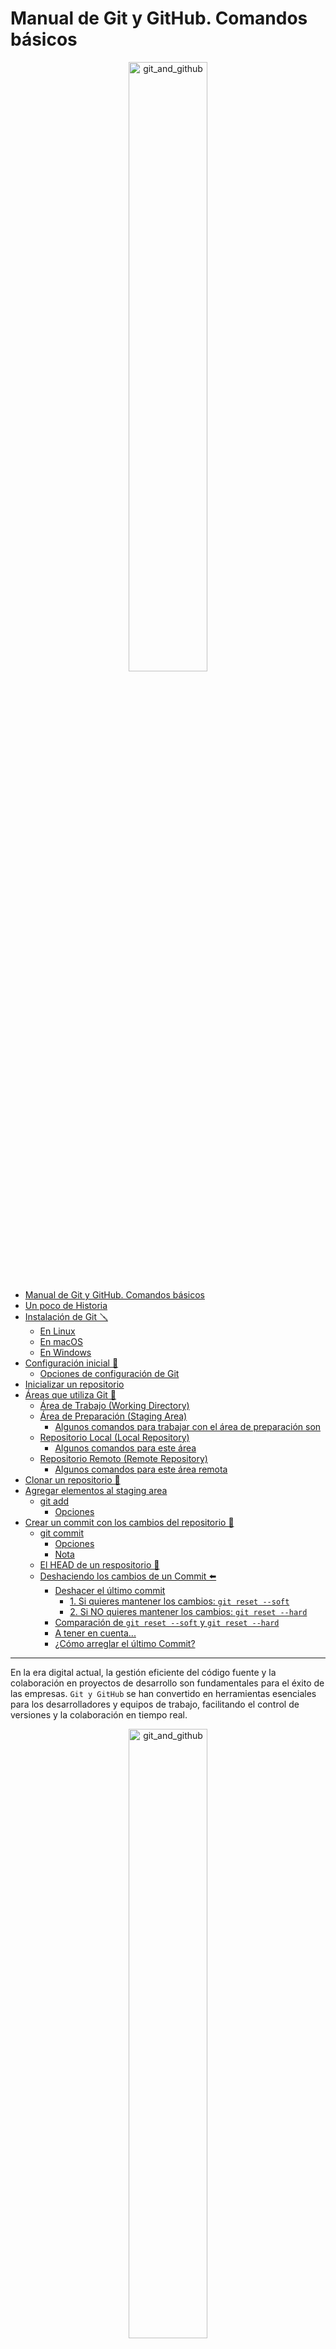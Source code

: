 # Manual de Git y GitHub. Comandos básicos

<div style="text-align: center;">
  <img src="IMG/git.png" alt="git_and_github" style="width: 50%;"/>
</div>

- [Manual de Git y GitHub. Comandos básicos](#manual-de-git-y-github-comandos-básicos)
- [Un poco de Historia](#un-poco-de-historia)
- [Instalación de Git 🪛](#instalación-de-git-)
  - [En Linux](#en-linux)
  - [En macOS](#en-macos)
  - [En Windows](#en-windows)
- [Configuración inicial 📝](#configuración-inicial-)
  - [Opciones de configuración de Git](#opciones-de-configuración-de-git)
- [Inicializar un repositorio](#inicializar-un-repositorio)
- [Áreas que utiliza Git 📍](#áreas-que-utiliza-git-)
  - [Área de Trabajo (Working Directory)](#área-de-trabajo-working-directory)
  - [Área de Preparación (Staging Area)](#área-de-preparación-staging-area)
    - [Algunos comandos para trabajar con el área de preparación son](#algunos-comandos-para-trabajar-con-el-área-de-preparación-son)
  - [Repositorio Local (Local Repository)](#repositorio-local-local-repository)
    - [Algunos comandos para este área](#algunos-comandos-para-este-área)
  - [Repositorio Remoto (Remote Repository)](#repositorio-remoto-remote-repository)
    - [Algunos comandos para este área remota](#algunos-comandos-para-este-área-remota)
- [Clonar un repositorio 💊](#clonar-un-repositorio-)
- [Agregar elementos al staging area](#agregar-elementos-al-staging-area)
  - [git add](#git-add)
    - [Opciones](#opciones)
- [Crear un commit con los cambios del repositorio 📌](#crear-un-commit-con-los-cambios-del-repositorio-)
  - [git commit](#git-commit)
    - [Opciones](#opciones-1)
    - [Nota](#nota)
  - [El HEAD de un respositorio 🚩](#el-head-de-un-respositorio-)
  - [Deshaciendo los cambios de un Commit ⬅️](#deshaciendo-los-cambios-de-un-commit-️)
    - [Deshacer el último commit](#deshacer-el-último-commit)
      - [1. Si quieres mantener los cambios: `git reset --soft`](#1-si-quieres-mantener-los-cambios-git-reset---soft)
      - [2. Si NO quieres mantener los cambios: `git reset --hard`](#2-si-no-quieres-mantener-los-cambios-git-reset---hard)
    - [Comparación de `git reset --soft` y `git reset --hard`](#comparación-de-git-reset---soft-y-git-reset---hard)
    - [A tener en cuenta...](#a-tener-en-cuenta)
    - [¿Cómo arreglar el último Commit?](#cómo-arreglar-el-último-commit)

---

En la era digital actual, la gestión eficiente del código fuente y la colaboración en proyectos de desarrollo son fundamentales para el éxito de las empresas. `Git y GitHub` se han convertido en herramientas esenciales para los desarrolladores y equipos de trabajo, facilitando el control de versiones y la colaboración en tiempo real.

<div style="text-align: center;">
  <img src="IMG/git_github.png" alt="git_and_github" style="width: 50%;"/>
</div>

<div style="page-break-after: always;"></div>

# Un poco de Historia

La creciente complejidad del kernel de Linux exigía una solución más eficiente para gestionar sus múltiples versiones. Ante esta necesidad, Linus Torvalds desarrolló Git en 2005. Esta herramienta, diseñada específicamente para proyectos a gran escala, se convirtió rápidamente en el estándar de la industria.

Sus características más importantes serían:

- **Descentralizado**: A diferencia de otros sistemas de control de versiones centralizados, Git permite que cada desarrollador tenga una copia completa del repositorio en su equipo. Esto facilita la colaboración y la creación de ramas.
- **Rápido y eficiente**: Git está optimizado para realizar operaciones comunes como crear ramas, fusionar cambios y ver el historial de versiones de forma muy rápida.
- **Seguro**: Git utiliza un sistema de hash para garantizar la integridad de los datos y evitar la pérdida de información.
- **Flexible**: Git se adapta a una gran variedad de flujos de trabajo y proyectos, desde pequeños proyectos individuales hasta grandes desarrollos colaborativos.

<div style="text-align: center;">
  <img src="IMG/control_de_versiones.png" alt="control de versiones" style="width: 60%;"/>
</div>

# Instalación de Git 🪛

## En Linux

```bash
sudo apt update
sudo apt install git
```

## En macOS

```bash
brew install git
```

## En Windows

Puedes descargar Git desde [Git for Windows](https://gitforwindows.org/).

Para verificar la instalación:

```bash
git --version
```

# Configuración inicial 📝

Antes de comenzar a utilizar Git, es importante configurar tu nombre de usuario y dirección de correo electrónico. Puedes hacerlo utilizando los siguientes comandos:

```bash
git config --global user.name "isaias"
git config --global user.email "tu@email.com"
```

## Opciones de configuración de Git

Git ofrece una amplia gama de opciones de configuración que te permiten personalizar tu entorno de trabajo. Algunas de las opciones más comunes de `git config` son:

- `--global`: Esta opción permite establecer la configuración de forma global para todos los repositorios en tu sistema. Por ejemplo:

  ```bash
  git config --global user.name "isaias"
  git config --global user.email "tu@email.com"
  ```

- `--local`: Esta opción establece la configuración específica para el repositorio actual. Por ejemplo:

  ```bash
  git config --local core.autocrlf true

  #🌟 Los Finales de línea:  Son caracteres especiales que indican el final de una línea de texto en un archivo.
  # Diferentes sistemas operativos utilizan diferentes convenciones para representar los finales de línea:
  # --> Windows: Utiliza una combinación de dos caracteres (Carriage Return y Line Feed), comúnmente abreviados como CRLF.
  # --> Linux/macOS: Utiliza un solo carácter (Line Feed), abreviado como LF.

  # Si trabajas principalmente en Windows: Esta configuración es una buena opción para simplificar
  # la gestión de los finales de línea.
  # Si colaboras con personas que usan diferentes sistemas operativos: Ayuda a mantener una consistencia
  # en el repositorio y evita conflictos.
  ```

- `--system`: Esta opción establece la configuración a nivel de sistema para todos los usuarios en la máquina. Requiere privilegios de administrador. Por ejemplo:

  ```bash
  git config --system core.editor "vim"

  ```

- `--unset`: Esta opción permite eliminar una opción de configuración existente. Por ejemplo:

  ```bash
  git config --unset user.name
  ```

- Configurar nombre de la Rama de inicio por defecto

  ```bash
  git config --global init.defaultBranch main
  ```

- Configurar editor por defecto

  ```bash
  git config --global core.editor "code --wait"

  # --wait: Esta opción le indica a Visual Studio Code que espere hasta que cierres el archivo editado
  # antes de continuar con el siguiente comando de Git. Esto es útil para evitar que Git intente realizar
  # otras acciones mientras estás editando el mensaje de commit.

  git config --system --get core.editor

  # Esto debería mostrar la ruta completa a tu instalación de editor por defecto en la configuración System.
  ```

# Inicializar un repositorio

Para iniciar un nuevo repositorio Git en un directorio existente, puedes utilizar el comando `git init`. Por ejemplo:

```bash
git init
git init nombre_de_la_carpeta
```

# Áreas que utiliza Git 📍

Git gestiona los cambios en el código a través de diferentes áreas. En concreto hay 3 áreas principales si sólo trabajamos en local o 4 si trabajamos en remoto.

<div style="text-align: center;">
  <img src="IMG/areas.png" alt="control de versiones" style="width: 90%;"/>
</div>

## Área de Trabajo (Working Directory)

Es la carpeta donde tienes tu proyecto. En esta área es donde haces todos los cambios, como editar, crear o eliminar archivos.

- **Modificar Archivos**: Aquí es donde trabajas activamente en tu código.
- **Reflejar el Estado Actual**: La área de trabajo muestra la versión actual de los archivos en tu proyecto.

## Área de Preparación (Staging Area)

También conocida como "index", el área de preparación es un espacio intermedio donde puedes seleccionar y revisar los cambios que deseas incluir en el siguiente commit.

- **Seleccionar Cambios**: Te permite elegir qué cambios específicos se incluirán en el próximo commit, sin necesidad de comprometer todos los cambios realizados en el área de trabajo.
- **Revisar Cambios**: Puedes revisar y organizar qué archivos o partes de archivos deseas agregar al commit.

### Algunos comandos para trabajar con el área de preparación son

- `git add <archivo>`: Agrega cambios al área de preparación.
- `git reset <archivo>`: Quita cambios del área de preparación.

## Repositorio Local (Local Repository)

Es donde Git almacena la historia de cambios de tu proyecto. Se encuentra dentro de la carpeta de tu proyecto y contiene todos los commits realizados. Este área es donde se almacenan los cambios que has preparado para el siguiente commit.

- **Historial de Cambios**: Guarda todos los commits que has realizado, permitiéndote volver a versiones anteriores.
- **Ramas y Etiquetas**: Permite crear ramas para trabajar en diferentes características o correcciones sin afectar la rama principal.

### Algunos comandos para este área

- `git commit`: Guarda los cambios del área de preparación en el repositorio local.
- `git log`: Muestra el historial de commits.

## Repositorio Remoto (Remote Repository)

Es una versión del repositorio que se encuentra en un servidor remoto, como GitHub, GitLab o Bitbucket. Es donde se comparte el código con otros colaboradores. Lo más importante de este area es:

- **Colaboración**: Permite a múltiples usuarios trabajar en el mismo proyecto, compartiendo y sincronizando cambios.
- **Respaldo**: Proporciona un lugar seguro para almacenar el código y el historial de cambios.

### Algunos comandos para este área remota

- `git push`: Envía tus commits del repositorio local al remoto.
- `git pull`: Trae cambios del repositorio remoto al local.

# Clonar un repositorio 💊

Si deseas obtener una copia de un repositorio existente, puedes utilizar el comando `git clone`. Por ejemplo, para clonar un repositorio remoto:

```bash
git clone https://github.com/usuario/repositorio.git
```

# Agregar elementos al staging area

## git add

El comando `git add` se usa para indicar a Git qué cambios deben ser incluidos en el siguiente commit.

```bash
git add <archivo>
```

### Opciones

- `.`: Agrega todos los cambios en el directorio actual y subdirectorios.

  ```bash
  git add .
  ```

- `-A` o `--all`: Agrega todos los cambios, incluyendo archivos eliminados.

  ```bash
  git add -A
  ```

- `-p` o `--patch`: Permite agregar cambios de manera interactiva, eligiendo qué partes de un archivo agregar.

  ```bash
  git add -p
  ```

- `-n` o `--dry-run`: Muestra qué archivos se agregarían sin realmente agregarlos.

  ```bash
  git add -n .
  ```

  Para eliminar elementos del área de preparación, puedes usar el comando `git reset`. Este comando te permite quitar cambios que hayas agregado previamente. Aquí tienes un ejemplo:

  ```bash
  git reset <archivo>  # Quita un archivo específico del área de preparación
    # Análogamente se puede usar restore con --staged para realizar lo mismo:
  git restore --staged <archivo> # quita un archivo específico del área de preparación
  ```

  Recuerda que quitar un archivo del área de preparación no descarta los cambios que hayas hecho en el archivo, simplemente los mueve de vuelta al directorio de trabajo. Si quieres descartar los cambios por completo, puedes usar el comando `git checkout` que veremos más adelante

<div style="text-align: center;">
  <img src="IMG/GEYQHS8aYAAI2Dk.jpg" alt="control de versiones" style="width: 80%;"/>
</div>

# Crear un commit con los cambios del repositorio 📌

Los commits sirven para registrar los cambios que se han producido en el repositorio.
Se podrían ver como `fotografías`, donde cada fotografía muestra el estado de todos los ficheros que tenemos en nuestro repositorio, quedando registrados en el momento en que se hace el **commit**(la fotografía).

## git commit

El comando `git commit` se utiliza para guardar los cambios que has añadido al área de preparación.

```bash
git commit -m "Mensaje del commit"
```

### Opciones

- `-m`: Permite especificar un mensaje de commit en línea.

  ```bash
  git commit -m "Mensaje del commit"
  ```

- `-a` o `--all`: Agrega automáticamente todos los archivos modificados y eliminados al commit, omitiendo la necesidad de usar `git add` previamente.

  ```bash
  git commit -a -m "Commit automático de archivos modificados"
  ```

- `--amend`: Modifica el último commit en lugar de crear uno nuevo.

  ```bash
  git commit --amend -m "Mensaje actualizado"
  ```

- `--no-edit`: Utilizado con `--amend` para conservar el mensaje de commit anterior sin cambiarlo.

  ```bash
  git commit --amend --no-edit
  ```

### Nota

En Git, los -- se utilizan como un delimitador para indicar que lo que sigue es un nombre de archivo o ruta, no opciones o flags para el comando. Esto es especialmente útil cuando hay ambigüedad en la interpretación de argumentos.

## El HEAD de un respositorio 🚩

Como hemos comentado antes, cada commit es una instantánea de tu proyecto en un momento dado. **HEAD es como una pequeña bandera que señala en qué punto de esa línea del tiempo te encuentras actualmente**.

**¿Qué hace exactamente HEAD?**

- **Apunta al commit actual:** En la mayoría de los casos, HEAD apunta al último commit de la rama en la que estás trabajando. Esto significa que cuando haces cambios y los confirmas con `git commit`, HEAD se mueve automáticamente al nuevo commit.
- **Puede moverse libremente:** Sin embargo, HEAD no está limitado a apuntar solo al último commit. Puedes usar comandos como `git checkout` para mover HEAD a cualquier commit específico, incluso a uno antiguo. Esto te permite explorar el historial de cambios, revertir a versiones anteriores o crear nuevas ramas a partir de cualquier punto.

**¿Por qué es importante HEAD?**

- **Determina el estado de tu directorio de trabajo:** Los archivos en tu directorio de trabajo reflejan el estado del commit al que apunta HEAD.
- **Es fundamental para crear ramas:** Cuando creas una nueva rama, se crea una nueva referencia que apunta al mismo commit que HEAD. Esto te permite trabajar en diferentes versiones de tu proyecto simultáneamente.
- **Permite realizar operaciones como merge y rebase:** Estas operaciones modifican la posición de HEAD y las ramas para combinar cambios o reescribir el historial de commits.

**Estados de HEAD:**

- **HEAD adjunto a una rama:** Es la situación más común. HEAD apunta directamente a una rama, y al moverte entre ramas, HEAD se mueve junto con ellas.
- **HEAD desapegado (detached HEAD):** Ocurre cuando HEAD apunta a un commit específico en lugar de a una rama. Esto suele suceder cuando utilizas comandos como `git checkout <hash>`. En este estado, los cambios que realices no se asociarán automáticamente a una rama.

**Ejemplo práctico:**

```bash
git checkout main  # Nos movemos a la rama main
# Realizamos cambios y hacemos un commit
git commit -m "New feature implemented in fichero1.txt"
# Ahora HEAD apunta al último commit de la rama main

git checkout HEAD~2  # Nos movemos dos commits atrás
# Estamos en un estado detached HEAD
# Realizamos algunos cambios y queremos guardarlos en una nueva rama
git checkout -b nueva_rama # Lo detallaré cuando lleguemos a la creación de RAMAS
```

## Deshaciendo los cambios de un Commit ⬅️

Una de las grandes ventajas de Git es que puedes deshacer casi cualquier cambio que hagas. Esto te proporciona una serie de **redes de seguridad** que te permiten revertir errores y seguir trabajando sin perder el control de tu proyecto.

Uno de esos casos comunes es cuando haces un **commit**. ¿Qué pasa si te has equivocado en el último commit? ¿Cómo puedes deshacerlo? ¿Y qué ocurre si ya lo has publicado en un repositorio remoto?

### Deshacer el último commit

A veces necesitas **revertir el último commit** que has hecho por varias razones, como haber añadido archivos incorrectos, querer cambiar algo más, o simplemente porque el commit no era necesario en ese momento.

Si **aún no has subido tus cambios al repositorio remoto**, tienes dos formas principales de deshacer el commit. La elección de una u otra dependerá de si deseas **mantener** o **eliminar** los cambios realizados en el commit.

#### 1. Si quieres mantener los cambios: `git reset --soft`

Usa el comando `git reset --soft` si quieres deshacer el último commit **pero mantener los cambios** en tu directorio de trabajo y en el staging area. Esto te permitirá hacer modificaciones o corregir algo antes de volver a realizar el commit.

**Comando:**

```bash
git reset --soft HEAD~1
```

- **`HEAD~1`**: Es una referencia al commit anterior al actual (`HEAD`). También puedes usar `HEAD^`, pero `HEAD~1` es más claro y menos problemático en ciertos sistemas.
- **`--soft`**: Esta opción mantiene los cambios en el _staging area_, lo que significa que los archivos que se habían "commiteado" volverán a estar listos para un nuevo commit.

**Ejemplo de uso:**
Supongamos que has hecho un commit de dos archivos (`README.md` e `index.js`), pero te das cuenta de que uno de los archivos no debería haber sido parte del commit.

```bash
git reset --soft HEAD~1
git status
```

Esto deshace el commit pero **mantiene los cambios en el staging area**:

```
On branch main
Changes to be committed:
  (use "git restore --staged <file>..." to unstage)
  modified: README.md
  modified: index.js
```

Después de este comando, puedes modificar lo que necesites y luego realizar un nuevo commit.

---

#### 2. Si NO quieres mantener los cambios: `git reset --hard`

Si prefieres **eliminar completamente los cambios** del último commit, puedes usar `git reset --hard`. Esto no solo deshace el commit, sino que también **borra todos los cambios** del directorio de trabajo, devolviendo el proyecto al estado anterior al commit.

**Comando:**

```bash
git reset --hard HEAD~1
```

- **`--hard`**: Esta opción elimina los cambios tanto del _staging area_ como del _working directory_. ¡Ten cuidado! Esto significa que perderás todos los cambios que habías hecho en ese commit, y no podrás recuperarlos fácilmente.

**Ejemplo de uso:**
Has hecho un commit, pero te das cuenta de que los cambios no eran correctos y deseas deshacerlos por completo.

```bash
git reset --hard HEAD~1
```

Después de ejecutar este comando, si haces `git status`, verás que ya no hay cambios en el directorio de trabajo ni en el staging area:

```
On branch main
nothing to commit, working tree clean
```

Este comando devuelve tu repositorio al estado exacto en el que estaba antes del commit, como si nunca hubieras hecho los cambios.

---

### Comparación de `git reset --soft` y `git reset --hard`

- **`git reset --soft`**: Deshace el commit pero **mantiene los cambios** en el staging area y el directorio de trabajo. Útil cuando solo quieres ajustar o modificar algo antes de volver a hacer un commit.
- **`git reset --hard`**: Deshace el commit y **elimina los cambios** tanto del staging area como del directorio de trabajo. Úsalo con precaución, ya que no podrás recuperar esos cambios fácilmente.

### A tener en cuenta...

1. **¿Qué pasa si ya has publicado el commit?**
   Si ya has subido el commit a un repositorio remoto (como GitHub o GitLab), deshacer un commit se vuelve un poco más complejo y puede causar problemas a otros desarrolladores que ya hayan sincronizado sus repositorios. En estos casos, necesitarás usar comandos como `git revert` o `git push --force`, que requieren mayor cuidado.

2. **`git reset` vs. `git revert`:**
   - `git reset` deshace commits localmente y no es seguro si ya has compartido esos commits.
   - `git revert`, en cambio, crea un nuevo commit que "deshace" el contenido de un commit anterior. Es la opción más segura si ya has publicado los cambios en un repositorio remoto.

### ¿Cómo arreglar el último Commit?

1. **Arreglar el último mensaje del commit**
   ```bash
    git commit --amend -m "Estoy arreglando el mensaje anterior"
   ```
2. **Añadir más cambios al último commit**
   ```bash
   # Añadimos los ficheros que hemos modificado.
   git add nuevofichero.js
   # Añadimos este nuevo fichero al commit anterior, no creamos uno nuevo
   git commit --amend -m "Estoy añadiendo nuevos ficheros al commit anteior"
   ```

Con esta modificación, lo importante es que **_No va a crear un nuevo commit_**, teniendo presente que `-amend` sólo funciona con el último commit y cuando no esté publicado en remoto.

---

```text

# Manual en construcción 🚧

Este manual está en proceso de desarrollo y actualización constante.
Aunque contiene información útil sobre Git y GitHub, es importante tener en cuenta que aún no está completo y puede haber secciones que requieran más detalles o ejemplos.
Si tienes alguna sugerencia o comentario sobre cómo puedo mejorar este manual, no dudes en realizar un Pull Request.
Tu retroalimentación es muy valiosa para mi.


    🦖 Isaías FL
    📧 ifernandez@ieshlanz.es
```

---

